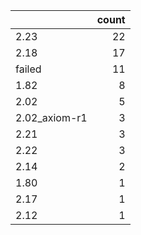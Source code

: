 |               |   count |
|:--------------|--------:|
| 2.23          |      22 |
| 2.18          |      17 |
| failed        |      11 |
| 1.82          |       8 |
| 2.02          |       5 |
| 2.02_axiom-r1 |       3 |
| 2.21          |       3 |
| 2.22          |       3 |
| 2.14          |       2 |
| 1.80          |       1 |
| 2.17          |       1 |
| 2.12          |       1 |